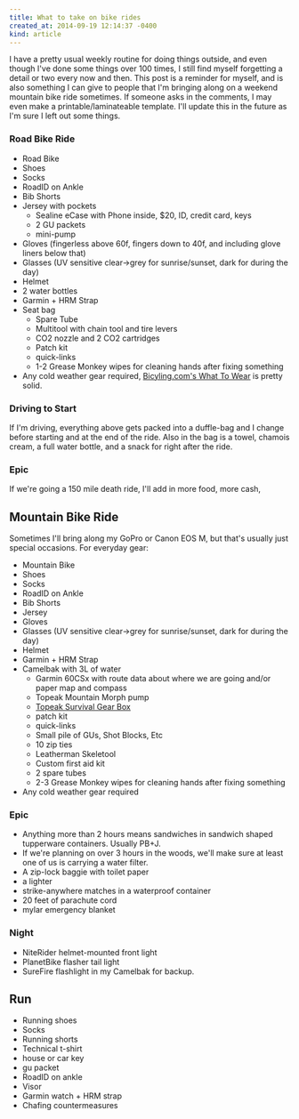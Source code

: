 ```yaml
---
title: What to take on bike rides
created_at: 2014-09-19 12:14:37 -0400
kind: article
---
```


I have a pretty usual weekly routine for doing things outside, and even though I've done some things over 100 times, I still find myself forgetting a detail or two every now and then. This post is a reminder for myself, and is also something I can give to people that I'm bringing along on a weekend mountain bike ride sometimes. If someone asks in the comments, I may even make a printable/laminateable template. I'll update this in the future as I'm sure I left out some things.

<!-- more -->

### Road Bike Ride

* Road Bike
* Shoes
* Socks
* RoadID on Ankle
* Bib Shorts
* Jersey with pockets
    * Sealine eCase with Phone inside, $20, ID, credit card, keys
    * 2 GU packets
    * mini-pump
* Gloves (fingerless above 60f, fingers down to 40f, and including glove liners below that)
* Glasses (UV sensitive clear->grey for sunrise/sunset, dark for during the day)
* Helmet
* 2 water bottles
* Garmin + HRM Strap
* Seat bag
    * Spare Tube
    * Multitool with chain tool and tire levers
    * CO2 nozzle and 2 CO2 cartridges
    * Patch kit
    * quick-links
    * 1-2 Grease Monkey wipes for cleaning hands after fixing something
* Any cold weather gear required, [Bicyling.com's What To Wear](http://www.bicycling.com/whattowear) is pretty solid.

### Driving to Start

If I'm driving, everything above gets packed into a duffle-bag and I change before starting and at the end of the ride. Also in the bag is a towel, chamois cream, a full water bottle, and a snack for right after the ride.

### Epic

If we're going a 150 mile death ride, I'll add in more food, more cash,

## Mountain Bike Ride

Sometimes I'll bring along my GoPro or Canon EOS M, but that's usually just special occasions. For everyday gear:

* Mountain Bike
* Shoes
* Socks
* RoadID on Ankle
* Bib Shorts
* Jersey
* Gloves
* Glasses (UV sensitive clear->grey for sunrise/sunset, dark for during the day)
* Helmet
* Garmin + HRM Strap
* Camelbak with 3L of water
    * Garmin 60CSx with route data about where we are going and/or paper map and compass
    * Topeak Mountain Morph pump
    * [Topeak Survival Gear Box](http://www.amazon.com/Topeak-Update-Survival-Holding-Clamp/dp/B004GLHZZC/)
    * patch kit
    * quick-links
    * Small pile of GUs, Shot Blocks, Etc
    * 10 zip ties
    * Leatherman Skeletool
    * Custom first aid kit
    * 2 spare tubes
    * 2-3 Grease Monkey wipes for cleaning hands after fixing something
* Any cold weather gear required

### Epic

* Anything more than 2 hours means sandwiches in sandwich shaped tupperware containers. Usually PB+J.
* If we're planning on over 3 hours in the woods, we'll make sure at least one of us is carrying a water filter.
* A zip-lock baggie with toilet paper
* a lighter
* strike-anywhere matches in a waterproof container
* 20 feet of parachute cord
* mylar emergency blanket

### Night

* NiteRider helmet-mounted front light
* PlanetBike flasher tail light
* SureFire flashlight in my Camelbak for backup.

## Run

* Running shoes
* Socks
* Running shorts
* Technical t-shirt
* house or car key
* gu packet
* RoadID on ankle
* Visor
* Garmin watch + HRM strap
* Chafing countermeasures
